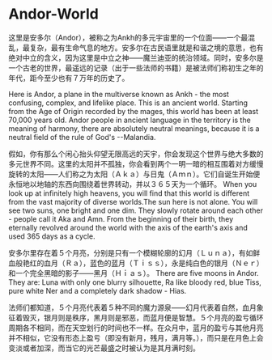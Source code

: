 # Andor-World
这里是安多尔（Andor），被称之为Ankh的多元宇宙里的一个位面——一个最混乱，最复杂，最有生命气息的地方。安多尔在古民语里就是和谐之境的意思，也有绝对中立的含义，因为这里是中立之神——魔兰迪亚的统治领域。同时，安多尔是一个古老的世界，最遥远的记录（出于一些法师的书籍）是被法师们称初生之年的年代，距今至少也有７万年的历史了。

Here is Andor, a plane in the multiverse known as Ankh - the most confusing, complex, and lifelike place. This is an ancient world. Starting from the Age of Origin recorded by the mages, this world has been at least 70,000 years old.
Andor people in ancient language in the territory is the meaning of harmony, there are absolutely neutral meanings, because it is a neutral field of the rule of God's --Malandia.

假如，你有那么个闲心抬头仰望无限高远的天宇，你会发现这个世界与绝大多数的多元世界不同。这里的太阳并不孤独，你会看到两个一明一暗的相互围着对方缓慢旋转的太阳——人们称之为太阳（Ａｋａ）与日鬼（Ａｍｎ）。它们自诞生开始便永恒地以地轴的东西向围绕着世界转动，并以３６５天为一个循环。
When you look up at infinitely high heavens, you will find that this world is different from the vast majority of diverse worlds.The sun here is not alone. You will see two suns, one bright and one dim. They slowly rotate around each other - people call it Aka and Amn. From the beginning of their birth, they eternally revolved around the world with the axis of the earth's axis and used 365 days as a cycle.

安多尔里存在着５个月亮，分别是只有一个模糊轮廓的幻月（Ｌｕｎａ），有如鲜血般艳红的血月（Ｒａ），蓝色的蓝月（Ｔｉｓｓ），永是纯白色的银月（Ｎｅｒ）和一个完全黑暗的影子——黑月（Ｈｉａｓ）。
There are five moons in Andor. They are: Luna with only one blurry silhouette, Ra like bloody red, blue Tiss, pure white Ner and a completely dark shadow - Hias.

法师们都知道，５个月亮代表着５种不同的魔力源泉——幻月代表着自然，血月象征着毁灭，银月则是秩序，黑月则是邪恶，而蓝月便是智慧。５个月亮的盈亏循环周期各不相同，而在天空划行的时间也不一样。在众月中，蓝月的盈亏与其他月亮并不相似，它没有形态上盈亏（即没有新月，残月，满月等。），而只是在月色上会变淡或者加深，而当它的光芒最盛之时被认为是其月满时刻。
